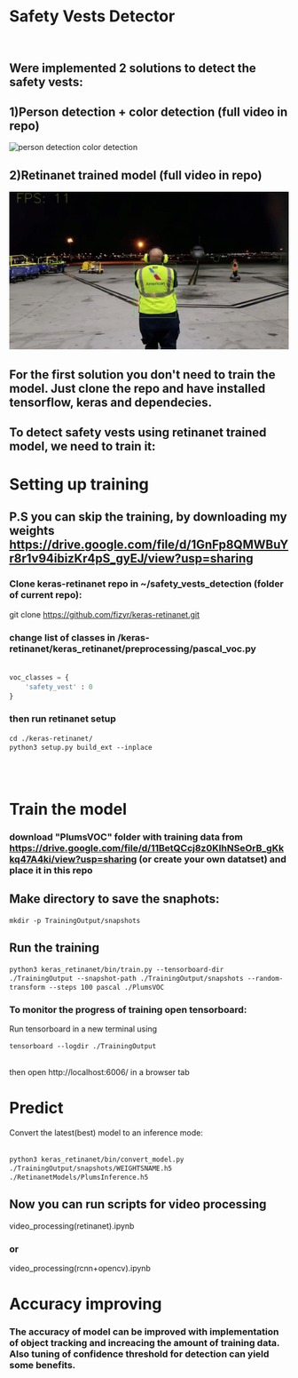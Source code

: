 # Safety Vests Detector<br/><br/>

## Were implemented 2 solutions to detect the safety vests:



## 1)Person detection + color detection (full video in repo)
![person detection color detection](./color_detection.gif)
## 2)Retinanet trained model  (full video in repo)
![retinanet trained model](./retinanet.gif)

## For the first solution you don't need to train the model. Just clone the repo and have installed tensorflow, keras and dependecies.

## To detect safety vests using retinanet trained model, we need to train it:

# Setting up training
## P.S you can skip the training, by downloading my weights https://drive.google.com/file/d/1GnFp8QMWBuYr8r1v94ibizKr4pS_gyEJ/view?usp=sharing

### Clone keras-retinanet repo in ~/safety_vests_detection (folder of current repo):<br/>
git clone https://github.com/fizyr/keras-retinanet.git




### change list of classes in /keras-retinanet/keras_retinanet/preprocessing/pascal_voc.py

```python

voc_classes = {
    'safety_vest' : 0
}
```
### then run retinanet setup

```console
cd ./keras-retinanet/
python3 setup.py build_ext --inplace
```
<br/><br/>
# Train the model

### download "PlumsVOC" folder with training data from https://drive.google.com/file/d/11BetQCcj8z0KIhNSeOrB_gKkkq47A4ki/view?usp=sharing (or create your own datatset) and place it in this repo

## Make directory to save the snaphots: <br/>
```console
mkdir -p TrainingOutput/snapshots

```

## Run the training

```console
python3 keras_retinanet/bin/train.py --tensorboard-dir ./TrainingOutput --snapshot-path ./TrainingOutput/snapshots --random-transform --steps 100 pascal ./PlumsVOC
```

### To monitor the progress of training open tensorboard:

Run tensorboard in a new terminal using
```console
tensorboard --logdir ./TrainingOutput
```
<br/>
then open http://localhost:6006/ in a browser tab

# Predict
Convert the latest(best) model to an inference mode: <br/><br/>
```console
python3 keras_retinanet/bin/convert_model.py ./TrainingOutput/snapshots/WEIGHTSNAME.h5 ./RetinanetModels/PlumsInference.h5
```

## Now you can run scripts for video processing

video_processing(retinanet).ipynb
### or
video_processing(rcnn+opencv).ipynb

# Accuracy improving
### The accuracy of model can be improved with implementation of object tracking and increacing the amount of training data. Also tuning of confidence threshold for detection can yield some benefits.
